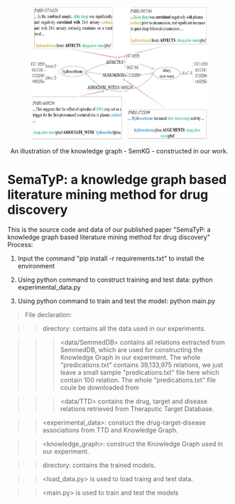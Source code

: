 <div align=center><img width="400" height="300" src="https://github.com/ShengtianSang/SemaTyP/blob/main/figures/Illustration_of_SemKG.jpg"/></div>
<p align="center">An illustration of the knowledge graph - SemKG - constructed in our work.</p>

# SemaTyP: a knowledge graph based literature mining method for drug discovery

This is the source code and data of our published paper "SemaTyP: a knowledge graph based literature mining method for drug discovery"
Process:
1) Input the command "pip install -r requirements.txt" to install the environment 

2) Using python command to construct training and test data: python experimental_data.py

3) Using python command to train and test the model: python main.py


>File declaration:

>><data> directory: contains all the data used in our experiments.
  
>>><data/SemmedDB> contains all relations extracted from SemmedDB, which are used for constructing the Knowledge Graph in our experiment. The whole "predications.txt" contains 39,133,975 relations, we just leave a small sample "predications.txt" file here which contain 100 relation. The whole "predications.txt" file coule be downloaded from 
  
>>><data/TTD> contains the drug, target and disease relations retrieved from Theraputic Target Database.
    
>><experimental_data>: constuct the drug-target-disease associations from TTD and Knowledge Graph.

>><knowledge_graph>: construct the Knowledge Graph used in our experiment.

>><models> directory: contains the trained models.
  
>><load_data.py> is used to load traing and test data.

>><main.py> is used to train and test the models
